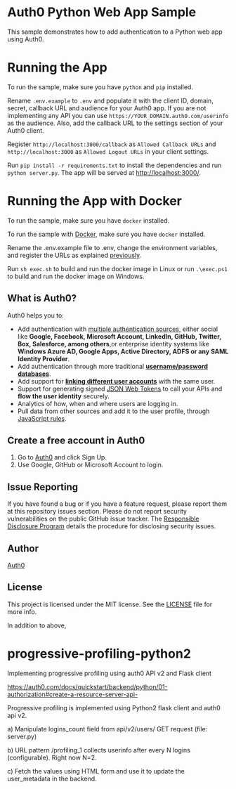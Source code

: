 # Auth0 Python Web App Sample

This sample demonstrates how to add authentication to a Python web app using Auth0.

# Running the App

To run the sample, make sure you have `python` and `pip` installed.

Rename `.env.example` to `.env` and populate it with the client ID, domain, secret, callback URL and audience for your
Auth0 app. If you are not implementing any API you can use `https://YOUR_DOMAIN.auth0.com/userinfo` as the audience. 
Also, add the callback URL to the settings section of your Auth0 client.

Register `http://localhost:3000/callback` as `Allowed Callback URLs` and `http://localhost:3000` 
as `Allowed Logout URLs` in your client settings.

Run `pip install -r requirements.txt` to install the dependencies and run `python server.py`. 
The app will be served at [http://localhost:3000/](http://localhost:3000/).

# Running the App with Docker

To run the sample, make sure you have `docker` installed.

To run the sample with [Docker](https://www.docker.com/), make sure you have `docker` installed.

Rename the .env.example file to .env, change the environment variables, and register the URLs as explained [previously](#running-the-app).

Run `sh exec.sh` to build and run the docker image in Linux or run `.\exec.ps1` to build 
and run the docker image on Windows.

## What is Auth0?

Auth0 helps you to:

* Add authentication with [multiple authentication sources](https://auth0.com/docs/identityproviders),
either social like **Google, Facebook, Microsoft Account, LinkedIn, GitHub, Twitter, Box, Salesforce, among others**,or 
enterprise identity systems like **Windows Azure AD, Google Apps, Active Directory, ADFS or any SAML Identity Provider**.
* Add authentication through more traditional **[username/password databases](https://docs.auth0.com/mysql-connection-tutorial)**.
* Add support for **[linking different user accounts](https://auth0.com/docs/link-accounts)** with the same user.
* Support for generating signed [JSON Web Tokens](https://auth0.com/docs/jwt) to call your APIs and
**flow the user identity** securely.
* Analytics of how, when and where users are logging in.
* Pull data from other sources and add it to the user profile, through [JavaScript rules](https://auth0.com/docs/rules).

## Create a free account in Auth0

1. Go to [Auth0](https://auth0.com) and click Sign Up.
2. Use Google, GitHub or Microsoft Account to login.

## Issue Reporting

If you have found a bug or if you have a feature request, please report them at this repository issues section.
Please do not report security vulnerabilities on the public GitHub issue tracker. 
The [Responsible Disclosure Program](https://auth0.com/whitehat) details the procedure for disclosing security issues.

## Author

[Auth0](https://auth0.com)

## License

This project is licensed under the MIT license. See the [LICENSE](LICENCE) file for more info.


In addition to above,

# progressive-profiling-python2
Implementing progressive profiling using auth0 API v2 and Flask client

https://auth0.com/docs/quickstart/backend/python/01-authorization#create-a-resource-server-api-

Progressive profiling is implemented using Python2 flask client and auth0 api v2.

a) Manipulate logins_count field from api/v2/users/<userid> GET request (file: server.py)

b) URL pattern /profiling_1 collects userinfo after every N logins (configurable). Right now N=2.

c) Fetch the values using HTML form and use it to update the user_metadata in the backend.


